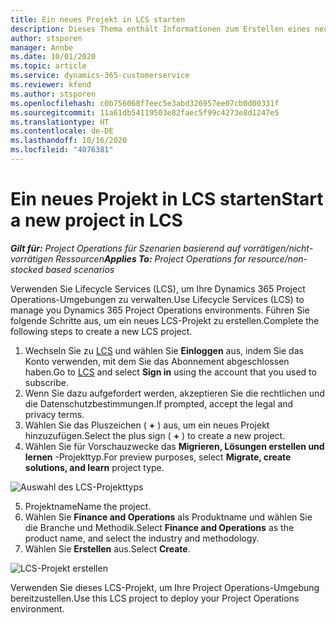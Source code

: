 ```yaml
---
title: Ein neues Projekt in LCS starten
description: Dieses Thema enthält Informationen zum Erstellen eines neuen Projekts in LCS für Ihre Project Operations-Umgebung.
author: stsporen
manager: Annbe
ms.date: 10/01/2020
ms.topic: article
ms.service: dynamics-365-customerservice
ms.reviewer: kfend
ms.author: stsporen
ms.openlocfilehash: c0b756068f7eec5e3abd326957ee07cb0d00331f
ms.sourcegitcommit: 11a61db54119503e82faec5f99c4273e8d1247e5
ms.translationtype: HT
ms.contentlocale: de-DE
ms.lasthandoff: 10/16/2020
ms.locfileid: "4076381"
---
```

# <a name="start-a-new-project-in-lcs"></a><span data-ttu-id="a15d7-103">Ein neues Projekt in LCS starten</span><span class="sxs-lookup"><span data-stu-id="a15d7-103">Start a new project in LCS</span></span>

<span data-ttu-id="a15d7-104">_**Gilt für:** Project Operations für Szenarien basierend auf vorrätigen/nicht-vorrätigen Ressourcen_</span><span class="sxs-lookup"><span data-stu-id="a15d7-104">_**Applies To:** Project Operations for resource/non-stocked based scenarios_</span></span>

<span data-ttu-id="a15d7-105">Verwenden Sie Lifecycle Services (LCS), um Ihre Dynamics 365 Project Operations-Umgebungen zu verwalten.</span><span class="sxs-lookup"><span data-stu-id="a15d7-105">Use Lifecycle Services (LCS) to manage you Dynamics 365 Project Operations environments.</span></span> <span data-ttu-id="a15d7-106">Führen Sie folgende Schritte aus, um ein neues LCS-Projekt zu erstellen.</span><span class="sxs-lookup"><span data-stu-id="a15d7-106">Complete the following steps to create a new LCS project.</span></span>

1. <span data-ttu-id="a15d7-107">Wechseln Sie zu [LCS](https://lcs.dynamics.com/Logon/Index) und wählen Sie **Einloggen** aus, indem Sie das Konto verwenden, mit dem Sie das Abonnement abgeschlossen haben.</span><span class="sxs-lookup"><span data-stu-id="a15d7-107">Go to [LCS](https://lcs.dynamics.com/Logon/Index) and select **Sign in** using the account that you used to subscribe.</span></span>
2. <span data-ttu-id="a15d7-108">Wenn Sie dazu aufgefordert werden, akzeptieren Sie die rechtlichen und die Datenschutzbestimmungen.</span><span class="sxs-lookup"><span data-stu-id="a15d7-108">If prompted, accept the legal and privacy terms.</span></span>
3. <span data-ttu-id="a15d7-109">Wählen Sie das Pluszeichen ( **+** ) aus, um ein neues Projekt hinzuzufügen.</span><span class="sxs-lookup"><span data-stu-id="a15d7-109">Select the plus sign ( **+** ) to create a new project.</span></span>
4. <span data-ttu-id="a15d7-110">Wählen Sie für Vorschauzwecke das **Migrieren, Lösungen erstellen und lernen** -Projekttyp.</span><span class="sxs-lookup"><span data-stu-id="a15d7-110">For preview purposes, select **Migrate, create solutions, and learn** project type.</span></span>

  ![Auswahl des LCS-Projekttyps](./media/create-lcs-1.png)

5. <span data-ttu-id="a15d7-112">Projektname</span><span class="sxs-lookup"><span data-stu-id="a15d7-112">Name the project.</span></span> 
6. <span data-ttu-id="a15d7-113">Wählen Sie **Finance and Operations** als Produktname und wählen Sie die Branche und Methodik.</span><span class="sxs-lookup"><span data-stu-id="a15d7-113">Select **Finance and Operations** as the product name, and select the industry and methodology.</span></span> 
7. <span data-ttu-id="a15d7-114">Wählen Sie **Erstellen** aus.</span><span class="sxs-lookup"><span data-stu-id="a15d7-114">Select **Create**.</span></span>

![LCS-Projekt erstellen](./media/create-lcs-2.png)

<span data-ttu-id="a15d7-116">Verwenden Sie dieses LCS-Projekt, um Ihre Project Operations-Umgebung bereitzustellen.</span><span class="sxs-lookup"><span data-stu-id="a15d7-116">Use this LCS project to deploy your Project Operations environment.</span></span>

